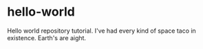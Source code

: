 # hello-world
Hello world repository tutorial.
I've had every kind of space taco in existence. Earth's are aight. 

